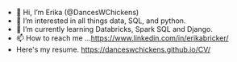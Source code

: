 - 👋 Hi, I’m Erika (@DancesWChickens)
- 👀 I’m interested in all things data, SQL, and python.
- 🌱 I’m currently learning Databricks, Spark SQL and Django.
- 📫 How to reach me ...https://www.linkedin.com/in/erikabricker/
- Here's my resume. https://danceswchickens.github.io/CV/

<!---
DancesWChickens/DancesWChickens is a ✨ special ✨ repository because its `README.md` (this file) appears on your GitHub profile.
You can click the Preview link to take a look at your changes.
--->
